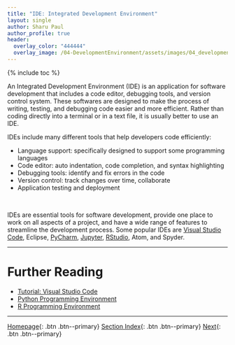 ```yaml
---
title: "IDE: Integrated Development Environment"
layout: single
author: Sharu Paul
author_profile: true
header:
  overlay_color: "444444"
  overlay_image: /04-DevelopmentEnvironment/assets/images/04_development_envir_banner.png
---
```


{% include toc %}

An Integrated Development Environment (IDE) is an application for software development that includes a code editor, debugging tools, and version control system. These softwares are designed to make the process of writing, testing, and debugging code easier and more efficient. Rather than coding directly into a terminal or in a text file, it is usually better to use an IDE. <br>

IDEs include many different tools that help developers code efficiently:
* Language support: specifically designed to support some programming languages
* Code editor: auto indentation, code completion, and syntax highlighting
* Debugging tools: identify and fix errors in the code
* Version control: track changes over time, collaborate
* Application testing and deployment
<br>

IDEs are essential tools for software development, provide one place to work on all aspects of a project, and have a wide range of features to streamline the development process. Some popular IDEs are [Visual Studio Code](01A-tutorial-VSCode.md), Eclipse, [PyCharm](02C-pycharm-ide.md), [Jupyter](02A-jupyter-basics), [RStudio](03A-rstudio-basics.md), Atom, and Spyder.





___
# Further Reading
* [Tutorial: Visual Studio Code](01A-tutorial-VSCode.md)
* [Python Programming Environment](02-python-programming-environment)
* [R Programming Environment](03-r-programming-environment.md)


___

[Homepage](../index.md){: .btn  .btn--primary}
[Section Index](00-DevelopmentEnvironment-LandingPage){: .btn  .btn--primary}
[Next](01A-tutorial-atom-editor){: .btn  .btn--primary}

